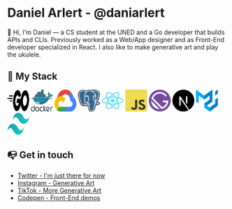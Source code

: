 # Daniel Arlert - @daniarlert

👋 Hi, I'm Daniel — a CS student at the UNED and a Go developer that builds APIs and CLIs. Previously worked as a Web/App designer and as Front-End developer specialized in React. I also like to make generative art and play the ukulele.

## 🧰 My Stack
<img src="./assets/go.svg" alt="Golang Logo" width="50" height="50"/>
<img src="./assets/docker.svg" alt="Docker Logo" width="50" height="50"/>
<img src="./assets/google-cloud.svg" alt="Google Cloud Logo" width="50" height="50"/>
<img src="./assets/postgresql.svg" alt="PostgreSQL Cloud Logo" width="50" height="50"/>
<img src="./assets/react.svg" alt="React Logo" width="50" height="50"/>
<img src="./assets/javascript.svg" alt="JavaScript Logo" width="50" height="50"/>
<img src="./assets/gatsby.svg" alt="Gatsby Logo" width="50" height="50"/>
<img src="./assets/next-js.svg" alt="Next.js Logo" width="50" height="50"/>
<img src="./assets/material-ui.svg" alt="Material-UI Logo" width="50" height="50"/>
<img src="./assets/tailwindcss.svg" alt="TailwindCSS Logo" width="50" height="50"/>

## 📭 Get in touch
- [Twitter - I'm just there for now](https://twitter.com/daniarlert)
- [Instagram - Generative Art](https://instagram.com/daniarlert)
- [TikTok - More Generative Art](https://www.tiktok.com/@arlertdaniel)
- [Codepen - Front-End demos](https://codepen.io/danielarlert)

